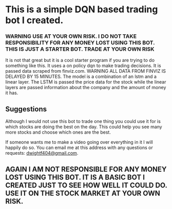 # This is a simple DQN based trading bot I created. 
### WARNING USE AT YOUR OWN RISK. I DO NOT TAKE RESPONSIBILITY FOR ANY MONEY LOST USING THIS BOT. THIS IS JUST A STARTER BOT. TRADE AT YOUR OWN RISK
It is not that great but it is a cool starter program if you are trying to do something like this. It uses a on policy dqn to make trading decisions.
It is passed data scraped from finviz.com. WARNING ALL DATA FROM FINVIZ IS DELAYED BY 15 MINUTES. The model is a combination of an lstm and a linear layer.
The LSTM is passed the price data for the stock while the linear layers are passed information about the company and the amount of money it has. 
## Suggestions
Although I would not use this bot to trade one thing you could use it for is which stocks are doing the best on the day. This could help you see many more stocks and choose which ones are the best. 

If someone wants me to make a video going over everything in it I will happily do so. You can email me at this address with any questions or requests: dwightf404@gmail.com. 

## AGAIN I AM NOT RESPONSIBLE FOR ANY MONEY LOST USING THIS BOT. IT IS A BASIC BOT I CREATED JUST TO SEE HOW WELL IT COULD DO. USE IT ON THE STOCK MARKET AT YOUR OWN RISK. 
